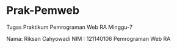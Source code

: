 # Prak-Pemweb
Tugas Praktikum Pemrograman Web RA Minggu-7

Nama: Riksan Cahyowadi
NIM : 121140106
Pemrograman Web RA
